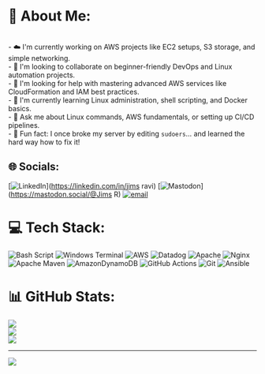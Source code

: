 # 💫 About Me:
<br>- ☁️ I'm currently working on AWS projects like EC2 setups, S3 storage, and simple networking.  <br>- 🤝 I'm looking to collaborate on beginner-friendly DevOps and Linux automation projects.  <br>- 🙋 I'm looking for help with mastering advanced AWS services like CloudFormation and IAM best practices.  <br>- 🐧 I'm currently learning Linux administration, shell scripting, and Docker basics.  <br>- 💬 Ask me about Linux commands, AWS fundamentals, or setting up CI/CD pipelines.  <br>- 🎉 Fun fact: I once broke my server by editing `sudoers`… and learned the hard way how to fix it!<br>


## 🌐 Socials:
[![LinkedIn](https://img.shields.io/badge/LinkedIn-%230077B5.svg?logo=linkedin&logoColor=white)](https://linkedin.com/in/jims ravi) [![Mastodon](https://img.shields.io/badge/-MASTODON-%232B90D9?logo=mastodon&logoColor=white)](https://mastodon.social/@Jims R) [![email](https://img.shields.io/badge/Email-D14836?logo=gmail&logoColor=white)](mailto:jimsravi16@gmail.com) 

# 💻 Tech Stack:
![Bash Script](https://img.shields.io/badge/bash_script-%23121011.svg?style=for-the-badge&logo=gnu-bash&logoColor=white) ![Windows Terminal](https://img.shields.io/badge/Windows%20Terminal-%234D4D4D.svg?style=for-the-badge&logo=windows-terminal&logoColor=white) ![AWS](https://img.shields.io/badge/AWS-%23FF9900.svg?style=for-the-badge&logo=amazon-aws&logoColor=white) ![Datadog](https://img.shields.io/badge/datadog-%23632CA6.svg?style=for-the-badge&logo=datadog&logoColor=white) ![Apache](https://img.shields.io/badge/apache-%23D42029.svg?style=for-the-badge&logo=apache&logoColor=white) ![Nginx](https://img.shields.io/badge/nginx-%23009639.svg?style=for-the-badge&logo=nginx&logoColor=white) ![Apache Maven](https://img.shields.io/badge/Apache%20Maven-C71A36?style=for-the-badge&logo=Apache%20Maven&logoColor=white) ![AmazonDynamoDB](https://img.shields.io/badge/Amazon%20DynamoDB-4053D6?style=for-the-badge&logo=Amazon%20DynamoDB&logoColor=white) ![GitHub Actions](https://img.shields.io/badge/github%20actions-%232671E5.svg?style=for-the-badge&logo=githubactions&logoColor=white) ![Git](https://img.shields.io/badge/git-%23F05033.svg?style=for-the-badge&logo=git&logoColor=white) ![Ansible](https://img.shields.io/badge/ansible-%231A1918.svg?style=for-the-badge&logo=ansible&logoColor=white)
# 📊 GitHub Stats:
![](https://github-readme-stats.vercel.app/api?username=Jim1631&theme=dark&hide_border=false&include_all_commits=false&count_private=false)<br/>
![](https://nirzak-streak-stats.vercel.app/?user=Jim1631&theme=dark&hide_border=false)<br/>
![](https://github-readme-stats.vercel.app/api/top-langs/?username=Jim1631&theme=dark&hide_border=false&include_all_commits=false&count_private=false&layout=compact)

---
[![](https://visitcount.itsvg.in/api?id=Jim1631&icon=0&color=0)](https://visitcount.itsvg.in)

<!-- Proudly created with GPRM ( https://gprm.itsvg.in ) -->
